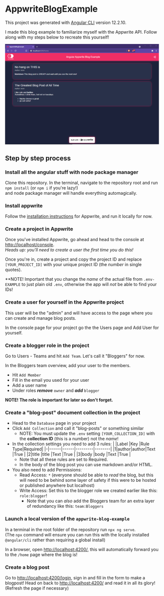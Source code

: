 # AppwriteBlogExample

This project was generated with [Angular CLI](https://github.com/angular/angular-cli) version 12.2.10.

I made this blog example to familiarize myself with the Appwrite API. Follow along with my steps below to recreate this yourself!

![Screenshot of example blog](https://raw.githubusercontent.com/NeonSpork/appwrite-blog-example/stable/example_screenshot.png "Example screnshot")

## Step by step process

### Install all the angular stuff with node package manager

Clone this repository. In the terminal, navigate to the repository root and run  
`npm install` (or `npm i` if you're lazy!)  
and node package manager will handle everything automagically.

### Install appwrite

Follow the [installation instructions](https://appwrite.io/docs/installation) for Appwrite, and run it locally for now.

### Create a project in Appwrite

Once you've installed Appwrite, go ahead and head to the console at [http://localhost/console](http://localhost/console).  
_Heads up: you'll need to create a user the first time you do this!_

Once you're in, create a project and copy the project ID and replace `[YOUR_PROJECT_ID]` with your unique project ID (the _number_ in single quotes).  

**NOTE! Important that you change the _name_ of the actual file from `.env-EXAMPLE` to just plain old `.env`, otherwise the app will _not_ be able to find your IDs!

### Create a user for yourself in the Appwrite project

This user will be the "admin" and will have access to the page where you can create and manage blog posts.

In the console page for your project go the the Users page and Add User for yourself.

### Create a blogger role in the project

Go to Users - Teams and hit `Add Team`. Let's call it "Bloggers" for now.

In the Bloggers team overview, add your user to the members.

- Hit `Add Member`
- Fill in the email you used for your user
- Add a user name
- Under roles _**remove**_ `owner` and _**add**_ `blogger`

**NOTE! The role is important for later so don't forget.**

### Create a "blog-post" document collection in the project

- Head to the `Database` page in your project
- Click `Add Collection` and call it "blog-posts" or something similar
  - NOTE: You must update the `.env` setting `[YOUR_COLLECTION_ID]` with the **collection ID** (this is a number) not the _name_!
- In the collection settings you need to add 3 rules:
  | |Label |Key   |Rule Type|Required|
  |-|------|------|---------|--------|
  |1|author|author|Text     |True    | 
  |2|title |title |Text     |True    | 
  |3|body  |body  |Text     |True    | 
  - Note that all these rules are set to Required.
  - In the body of the blog post you can use markdown and/or HTML.
- You also need to add Permissions:
  - Read Access: `*` (everyone should be able to _read_ the blog, but this will need to be behind some layer of safety if this were to be hosted or published anywhere but localhost)
  - Write Access: Set this to the blogger role we created earlier like this: `role:blogger`!
    - Note that you can _also_ add the Bloggers team for an extra layer of redundancy like this: `team:Bloggers`

### Launch a local version of the `appwrite-blog-example`

In a terminal in the root folder of the repository run `npx ng serve`.  
(The `npx` command will ensure you can run this with the locally installed `@angular/cli` rather than requiring a global install)

In a browser, open [http://localhost:4200/](http://localhost:4200/), this will automatically forward you to the `/home` page where the blog is!

### Create a blog post

Go to [http://localhost:4200/login](http://localhost:4200/login), sign in and fill in the form to make a blogpost! Head on back to [http://localhost:4200/](http://localhost:4200/) and read it in all its glory! (Refresh the page if necessary)
